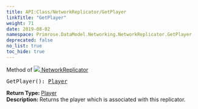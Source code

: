 ```yaml
---
title: API:Class/NetworkReplicator/GetPlayer
linkTitle: "GetPlayer"
weight: 71
date: 2019-08-02
namespace: Primrose.DataModel.Networking.NetworkReplicator.GetPlayer
deprecated: false
no_list: true
toc_hide: true
---
```

Method of <a href="/docs/api-reference/Class/NetworkReplicator"><img src="/icons/silk/connect.png"/>&nbsp;NetworkReplicator</a>
<pre class="method-declaration">
GetPlayer(): <a class="type" href="/docs/api-reference/Class/Player">Player</a></pre>
<b>Return Type: </b>
<a class="type" href="/docs/api-reference/Class/Player">Player</a>
<br/>
<b>Description: </b>
Returns the player which is associated with this replicator.

